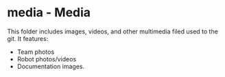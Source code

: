 # media - Media

This folder includes images, videos, and other multimedia filed used to the git. It features:
- Team photos
- Robot photos/videos
- Documentation images.
